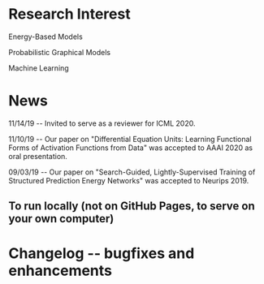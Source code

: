 
# Research Interest
Energy-Based Models

Probabilistic Graphical Models

Machine Learning

# News

11/14/19 -- Invited to serve as a reviewer for ICML 2020.

11/10/19 -- Our paper on "Differential Equation Units: Learning Functional Forms of Activation Functions from Data" was accepted to AAAI 2020 as oral presentation.

09/03/19 -- Our paper on "Search-Guided, Lightly-Supervised Training of Structured Prediction Energy Networks" was accepted to Neurips 2019.


## To run locally (not on GitHub Pages, to serve on your own computer)



# Changelog -- bugfixes and enhancements
